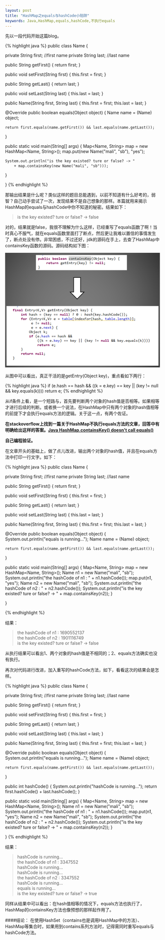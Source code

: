 ```yaml
---
layout: post
title: "HashMap之equals与hashCode小陷阱"
keywords: Java,HashMap,equals,hashCode,不执行equals
---
```


先以一段代码开始这篇blog。

{% highlight java %}
public class Name {

  private String first; //first name
  private String last;  //last name

  public String getFirst() {
    return first;
  }

  public void setFirst(String first) {
    this.first = first;
  }

  public String getLast() {
    return last;
  }

  public void setLast(String last) {
    this.last = last;
  }

  public Name(String first, String last) {
    this.first = first;
    this.last = last;
  }

  @Override
  public boolean equals(Object object) {
    Name name = (Name) object;

    return first.equals(name.getFirst()) && last.equals(name.getLast());
  }

  public static void main(String[] args) {
    Map<Name, String> map = new HashMap<Name, String>();
    map.put(new Name("mali", "sb"), "yes");
    
    System.out.println("is the key existed? ture or false? -> "
        + map.containsKey(new Name("mali", "sb")));
  }

}
{% endhighlight %}

那输出结果是什么呢？类似这样的题目总能遇到，以前不知道有什么好考的，弱智？自己动手尝试了一次，发现结果不是自己想象的那样。本篇就用来揭示HashMap的equals与hashCode中你不知道的秘密。结果如下：

<blockquote>
  is the key existed? ture or false? -> false
</blockquote>

对的，结果就是false，我很不理解为什么这样，已经重写了equals函数了啊！当时真心不服气，就在equals函数里面打了断点，然后更让我难以置信的事情发生了，断点处没有停。非常困惑，不过还好，jdk的源码在手上，去查了HashMap中containsKey函数的源码。源码结构如下图：

<div class='center'>
  <img src="/post_images/2012/09/hashmap-containsKey.png">
</div>

从图中可以看出，真正干活的是getEntry(Object key)，重点看如下两行：

{% highlight java %}
  if (e.hash == hash &&
                ((k = e.key) == key || (key != null && key.equals(k))))
    return e;
{% endhighlight %}

从if条件上看，是一个短路与，首先要判断两个对象的hash值是否相等。如果相等才进行后续的判断。或者换一个说法，在HashMap中只有两个对象的hash值相等的前提下才会执行equals方法的逻辑。关于这一点，有两个佐证。

<b>在stackoverflow上找到一篇关于HashMap不执行equals方法的文章，回答中有明确给出这样的答案。[Java HashMap.containsKey() doesn't call equals()](http://stackoverflow.com/questions/4611764/java-hashmap-containskey-doesnt-call-equals)</b>

<b>自己编程验证。</b>

在文章开头的基础上，做了点儿改进，输出两个对象的hash值，并且在equals方法中打印一行文字。如下：

{% highlight java %}
public class Name {

  private String first; //first name
  private String last;  //last name

  public String getFirst() {
    return first;
  }

  public void setFirst(String first) {
    this.first = first;
  }

  public String getLast() {
    return last;
  }

  public void setLast(String last) {
    this.last = last;
  }

  public Name(String first, String last) {
    this.first = first;
    this.last = last;
  }

  @Override
  public boolean equals(Object object) {
    System.out.println("equals is running...");
    Name name = (Name) object;

    return first.equals(name.getFirst()) && last.equals(name.getLast());
  }

  public static void main(String[] args) {
    Map<Name, String> map = new HashMap<Name, String>();
    Name n1 = new Name("mali", "sb");
    System.out.println("the hashCode of n1 : " + n1.hashCode());
    map.put(n1, "yes");
    Name n2 = new Name("mali", "sb");
    System.out.println("the hashCode of n2 : " + n2.hashCode());
    System.out.println("is the key existed? ture or false? -> "
        + map.containsKey(n2));
  }

}

{% endhighlight %}

结果：
<blockquote>
  the hashCode of n1 : 1690552137<br>
  the hashCode of n2 : 1901116749<br>
  is the key existed? ture or false? -> false<br>
</blockquote>

从执行结果可以看出1、两个对象的hash值是不相同的；2、equals方法确实也没有执行。

再次对代码进行改进，加入重写的hashCode方法，如下，看看这次的结果会是怎样。

{% highlight java %}
public class Name {

  private String first; //first name
  private String last;  //last name

  public String getFirst() {
    return first;
  }

  public void setFirst(String first) {
    this.first = first;
  }

  public String getLast() {
    return last;
  }

  public void setLast(String last) {
    this.last = last;
  }

  public Name(String first, String last) {
    this.first = first;
    this.last = last;
  }

  @Override
  public boolean equals(Object object) {
    System.out.println("equals is running...");
    Name name = (Name) object;

    return first.equals(name.getFirst()) && last.equals(name.getLast());
  }

  public int hashCode() {
    System.out.println("hashCode is running..."); 
    return first.hashCode() + last.hashCode();
  }

  public static void main(String[] args) {
    Map<Name, String> map = new HashMap<Name, String>();
    Name n1 = new Name("mali", "sb");
    System.out.println("the hashCode of n1 : " + n1.hashCode());
    map.put(n1, "yes");
    Name n2 = new Name("mali", "sb");
    System.out.println("the hashCode of n2 : " + n2.hashCode());
    System.out.println("is the key existed? ture or false? -> "
        + map.containsKey(n2));
  }

}
{% endhighlight %}

结果：
<blockquote>
  hashCode is running...<br>
  the hashCode of n1 : 3347552<br>
  hashCode is running...<br>
  hashCode is running...<br>
  the hashCode of n2 : 3347552<br>
  hashCode is running...<br>
  equals is running...<br>
  is the key existed? ture or false? -> true
</blockquote>

同样从结果中可以看出：在hash值相等的情况下，equals方法也执行了，HashMap的containsKey方法也像预想的那样起作用了。

####结论：
在使用HashSet（contains也是调用HashMap中的方法）、HashMap等集合时，如果用到contains系列方法时，记得需同时重写equals与hashCode方法。